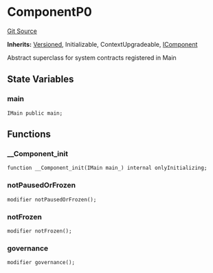 # ComponentP0
[Git Source](https://github.com/larrythecucumber321/protocol/blob/3222eb21fbb20ddd3d3fa2233072dfa96ea3e340/contracts/p0/mixins/Component.sol)

**Inherits:**
[Versioned](/src/contracts/mixins/Versioned.sol/abstract.Versioned.md), Initializable, ContextUpgradeable, [IComponent](/src/contracts/interfaces/IComponent.sol/interface.IComponent.md)

Abstract superclass for system contracts registered in Main


## State Variables
### main

```solidity
IMain public main;
```


## Functions
### __Component_init


```solidity
function __Component_init(IMain main_) internal onlyInitializing;
```

### notPausedOrFrozen


```solidity
modifier notPausedOrFrozen();
```

### notFrozen


```solidity
modifier notFrozen();
```

### governance


```solidity
modifier governance();
```

